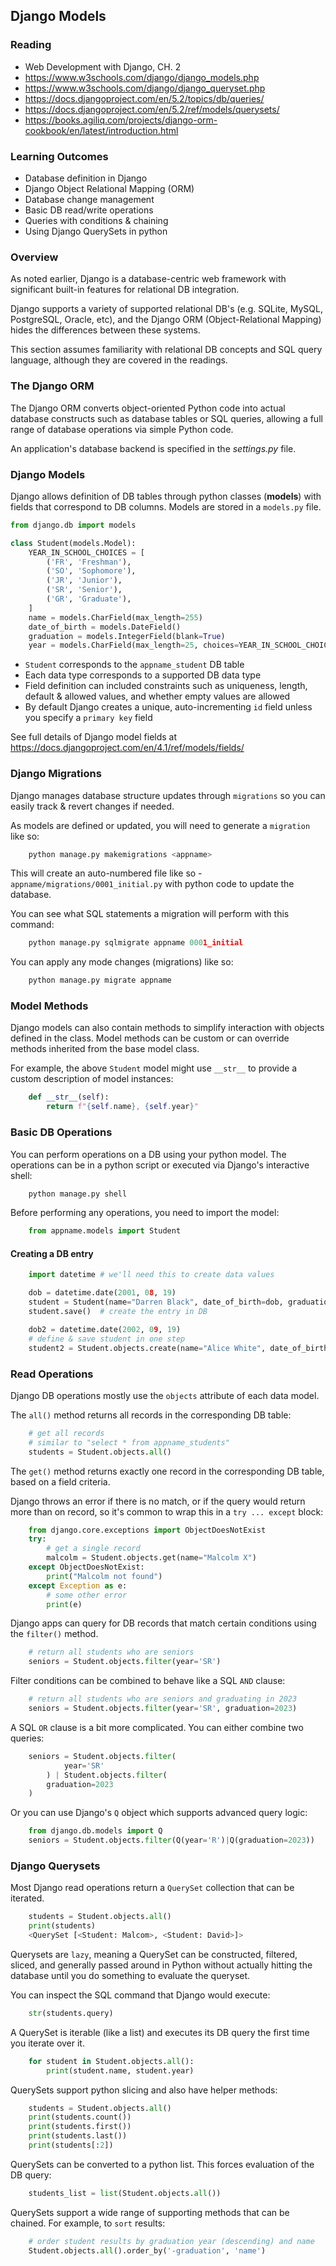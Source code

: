 ## Django Models

### Reading

- Web Development with Django, CH. 2
- https://www.w3schools.com/django/django_models.php
- https://www.w3schools.com/django/django_queryset.php
- https://docs.djangoproject.com/en/5.2/topics/db/queries/
- https://docs.djangoproject.com/en/5.2/ref/models/querysets/
- https://books.agiliq.com/projects/django-orm-cookbook/en/latest/introduction.html

### Learning Outcomes

- Database definition in Django
- Django Object Relational Mapping (ORM)
- Database change management
- Basic DB read/write operations
- Queries with conditions & chaining
- Using Django QuerySets in python


### Overview

As noted earlier, Django is a database-centric web framework with significant built-in features for relational DB integration.

Django supports a variety of supported relational DB's (e.g. SQLite, MySQL, PostgreSQL, Oracle, etc), and the Django ORM (Object-Relational Mapping) hides the differences between these systems.

This section assumes familiarity with relational DB concepts and SQL query language, although they are covered in the readings.

### The Django ORM

The Django ORM converts object-oriented Python code into actual database constructs such as database tables or SQL queries, allowing a full range of database operations via simple Python code.

An application's database backend is specified in the *settings.py* file.

### Django Models

Django allows definition of DB tables through python classes (**models**) with fields that correspond to DB columns. Models are stored in a `models.py` file.


```python
from django.db import models

class Student(models.Model):
    YEAR_IN_SCHOOL_CHOICES = [
        ('FR', 'Freshman'),
        ('SO', 'Sophomore'),
        ('JR', 'Junior'),
        ('SR', 'Senior'),
        ('GR', 'Graduate'),
    ]
    name = models.CharField(max_length=255)
    date_of_birth = models.DateField()
    graduation = models.IntegerField(blank=True)
    year = models.CharField(max_length=25, choices=YEAR_IN_SCHOOL_CHOICES, )
```

- `Student` corresponds to the `appname_student` DB table
- Each data type corresponds to a supported DB data type
- Field definition can included constraints such as uniqueness, length, default & allowed values, and whether empty values are allowed
- By default Django creates a unique, auto-incrementing `id` field unless you specify a `primary key` field

See full details of Django model fields at https://docs.djangoproject.com/en/4.1/ref/models/fields/

### Django Migrations

Django manages database structure updates through `migrations` so you can easily track & revert changes if needed.

As models are defined or updated, you will need to generate a `migration` like so:

```python
    python manage.py makemigrations <appname>
```

This will create an auto-numbered file like so - `appname/migrations/0001_initial.py` with python code to update the database.

You can see what SQL statements a migration will perform with this command:

```python
    python manage.py sqlmigrate appname 0001_initial
```

You can apply any mode changes (migrations) like so:

```python
    python manage.py migrate appname
```

### Model Methods

Django models can also contain methods to simplify interaction with objects defined in the class. Model methods can be custom or can override methods inherited from the base model class.

For example, the above `Student` model might use `__str__` to provide a custom description of model instances:

```python
    def __str__(self):
        return f"{self.name}, {self.year}"
```
 
### Basic DB Operations

You can perform operations on a DB using your python model. The operations can be in a python script or executed via Django's interactive shell:

```python
    python manage.py shell
```

Before performing any operations, you need to import the model:

```python
    from appname.models import Student
```

#### Creating a DB entry

```python
    import datetime # we'll need this to create data values

    dob = datetime.date(2001, 08, 19)
    student = Student(name="Darren Black", date_of_birth=dob, graduation=2024, year="FR")
    student.save()  # create the entry in DB

    dob2 = datetime.date(2002, 09, 19)
    # define & save student in one step
    student2 = Student.objects.create(name="Alice White", date_of_birth=dob, graduation=2025, year="SO")
```
### Read Operations

Django DB operations mostly use the `objects` attribute of each data model.

The `all()` method returns all records in the corresponding DB table:
```python
    # get all records
    # similar to "select * from appname_students"
    students = Student.objects.all()    
```

The `get()` method returns exactly one record in the corresponding DB table, based on a field criteria.

Django throws an error if there is no match, or if the query would return more than on record, so it's common to wrap this in a `try ... except` block:

```python
    from django.core.exceptions import ObjectDoesNotExist
    try:
        # get a single record
        malcolm = Student.objects.get(name="Malcolm X")
    except ObjectDoesNotExist:
        print("Malcolm not found")
    except Exception as e:
        # some other error
        print(e)
```

Django apps can query for DB records that match certain conditions using the `filter()` method.

```python
    # return all students who are seniors
    seniors = Student.objects.filter(year='SR')
```

Filter conditions can be combined to behave like a SQL `AND` clause:

```python
    # return all students who are seniors and graduating in 2023
    seniors = Student.objects.filter(year='SR', graduation=2023)
```
A SQL `OR` clause is a bit more complicated. You can either combine two queries:
```python
    seniors = Student.objects.filter(
            year='SR'
        ) | Student.objects.filter(
        graduation=2023
    )
```
Or you can use Django's `Q` object which supports advanced query logic:

```python
    from django.db.models import Q
    seniors = Student.objects.filter(Q(year='R')|Q(graduation=2023))
```

### Django Querysets

Most Django read operations return a `QuerySet` collection that can be iterated.

```python
    students = Student.objects.all()
    print(students)
    <QuerySet [<Student: Malcom>, <Student: David>]>
```

Querysets are `lazy`, meaning a QuerySet can be constructed, filtered, sliced, and generally passed around in Python without actually hitting the database until you do something to evaluate the queryset.

You can inspect the SQL command that Django would execute:

```python
    str(students.query)
```

A QuerySet is iterable (like a list) and executes its DB query the first time you iterate over it.

```python
    for student in Student.objects.all():
        print(student.name, student.year)
```

QuerySets support python slicing and also have helper methods:

```python
    students = Student.objects.all()
    print(students.count())
    print(students.first())
    print(students.last())
    print(students[:2])
```

QuerySets can be converted to a python list. This forces evaluation of the DB query:

```python
    students_list = list(Student.objects.all())
```

QuerySets support a wide range of supporting methods that can be chained. For example, to `sort` results:

```python
    # order student results by graduation year (descending) and name
    Student.objects.all().order_by('-graduation', 'name')
```